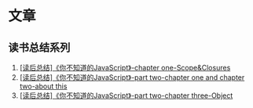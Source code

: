 # 文章
## 读书总结系列
1. [[读后总结]《你不知道的JavaScript》-chapter one-Scope&Closures](https://github.com/murrrrphy/blog/issues/2#issue-1264497028)
2. [[读后总结]《你不知道的JavaScript》-part two-chapter one and chapter two-about this](https://github.com/murrrrphy/blog/issues/3#issue-1273570863)
3. [[读后总结]《你不知道的JavaScript》-part two-chapter three-Object](https://github.com/murrrrphy/blog/issues/4#issue-1280095070)
